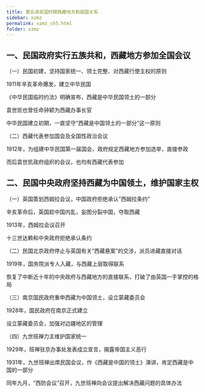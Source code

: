 ```yaml
---
title: 第五讲民国时期西藏地方和祖国关系
sidebar: xzmz
permalink: xzmz_ch5.html
folder: xzmz
---
```


## 一、民国政府实行五族共和，西藏地方参加全国会议

（一）民国初建，坚持国家统一、领土完整、对西藏行使主权的原则

1911年辛亥革命爆发，建立中华民国

《中华民国临时约法》明确宣布，西藏是中华民国领土的一部分

袁世凯也曾任命钟颖为西藏办事长官

中华民国建立初期，一直坚守“西藏是中国领土的一部分”这一原则

（二）西藏代表参加国会及全国性政治会议

1912年，为组建中华民国第一届国会，政府规定西藏地方参加选举，直接参政

而后袁世凯政府组织的会议，也均有西藏代表参加

## 二、民国中央政府坚持西藏为中国领土，维护国家主权

（一）英国策划西姆拉会议，中国政府拒绝承认“西姆拉条约”

辛亥革命后，英国趁中国内乱，妄图分裂中国，夺取西藏

1913年，西姆拉会议召开

十三世达赖和中央政府拒绝承认条约

（二）民国北京政府停止与英国有关“西藏悬案”的交涉，派员进藏直接对话

1919年，国务院派专人入藏，与西藏上层取得联系

恢复了中断近十年的中央政府与西藏地方的直接联系，打破了由英国一手掌控的格局

（三）南京国民政府重申西藏为中国领土，设立蒙藏委员会

1928年，国民政府在南京正式建立

设立蒙藏委员会，加强对边疆地区的管理

（四）九世班禅力主维护国家统一

1929年，班禅驻京办事处发表成立宣言，揭露帝国主义恶行

1931年，九世班禅出席民国会议，作《西藏是中国的领土》演讲，肯定西藏是中国的一部分

同年九月，“西防会议”召开，九世班禅向会议提出解决西藏问题的具体办法
